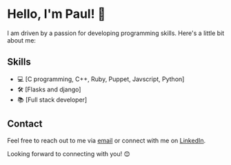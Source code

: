 # Hello, I'm Paul! 👋


I am driven by a passion for developing programming skills. Here's a little bit about me:



## Skills

- 💻 [C programming, C++, Ruby, Puppet, Javscript, Python]
- 🛠️ [Flasks and django]
- 📚 [Full stack developer]



## Contact

Feel free to reach out to me via [email](Tunmisejayeoba@email.com) or connect with me on [LinkedIn](https://www.linkedin.com/in/jayking-paul-771654203/).

Looking forward to connecting with you! 😊

